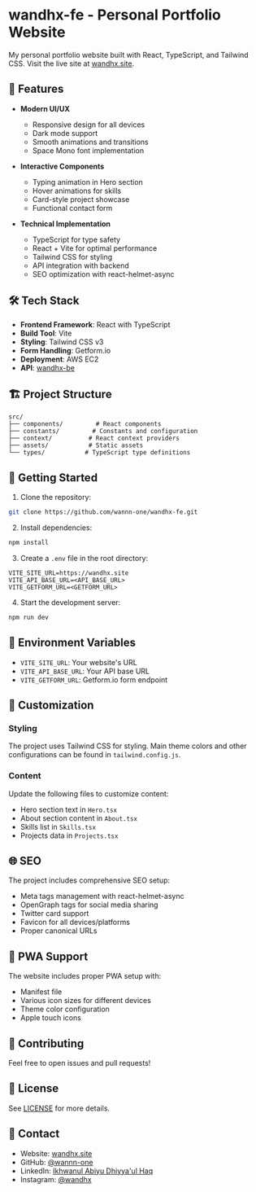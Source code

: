 # wandhx-fe - Personal Portfolio Website

My personal portfolio website built with React, TypeScript, and Tailwind CSS. Visit the live site at [wandhx.site](https://wandhx.site).

## 🚀 Features

- **Modern UI/UX**
  - Responsive design for all devices
  - Dark mode support
  - Smooth animations and transitions
  - Space Mono font implementation

- **Interactive Components**
  - Typing animation in Hero section
  - Hover animations for skills
  - Card-style project showcase
  - Functional contact form

- **Technical Implementation**
  - TypeScript for type safety
  - React + Vite for optimal performance
  - Tailwind CSS for styling
  - API integration with backend
  - SEO optimization with react-helmet-async

## 🛠️ Tech Stack

- **Frontend Framework**: React with TypeScript
- **Build Tool**: Vite
- **Styling**: Tailwind CSS v3
- **Form Handling**: Getform.io
- **Deployment**: AWS EC2
- **API**: [wandhx-be](https://github.com/wannn-one/wandhx-be)

## 🏗️ Project Structure

```
src/
├── components/         # React components
├── constants/         # Constants and configuration
├── context/          # React context providers
├── assets/           # Static assets
└── types/           # TypeScript type definitions
```

## 🚦 Getting Started

1. Clone the repository:
```bash
git clone https://github.com/wannn-one/wandhx-fe.git
```

2. Install dependencies:
```bash
npm install
```

3. Create a `.env` file in the root directory:
```env
VITE_SITE_URL=https://wandhx.site
VITE_API_BASE_URL=<API_BASE_URL>
VITE_GETFORM_URL=<GETFORM_URL>
```

4. Start the development server:
```bash
npm run dev
```

## 📝 Environment Variables

- `VITE_SITE_URL`: Your website's URL
- `VITE_API_BASE_URL`: Your API base URL
- `VITE_GETFORM_URL`: Getform.io form endpoint

## 🎨 Customization

### Styling
The project uses Tailwind CSS for styling. Main theme colors and other configurations can be found in `tailwind.config.js`.

### Content
Update the following files to customize content:
- Hero section text in `Hero.tsx`
- About section content in `About.tsx`
- Skills list in `Skills.tsx`
- Projects data in `Projects.tsx`

## 🌐 SEO

The project includes comprehensive SEO setup:
- Meta tags management with react-helmet-async
- OpenGraph tags for social media sharing
- Twitter card support
- Favicon for all devices/platforms
- Proper canonical URLs

## 📱 PWA Support

The website includes proper PWA setup with:
- Manifest file
- Various icon sizes for different devices
- Theme color configuration
- Apple touch icons

## 🤝 Contributing

Feel free to open issues and pull requests!

## 📄 License

See [LICENSE](LICENSE) for more details.

## 👤 Contact

- Website: [wandhx.site](https://wandhx.site)
- GitHub: [@wannn-one](https://github.com/wannn-one)
- LinkedIn: [Ikhwanul Abiyu Dhiyya'ul Haq](https://www.linkedin.com/in/ikhwanul-abiyu-dhiyya-ul-haq/)
- Instagram: [@wandhx](https://instagram.com/wandhx)
